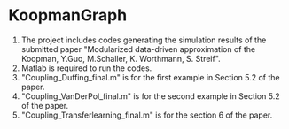 # KoopmanGraph
1. The project includes codes generating the simulation results of the submitted paper "Modularized data-driven approximation of the Koopman, Y.Guo, M.Schaller, K. Worthmann, S. Streif".
2.  Matlab is required to run the codes. 
3.  "Coupling_Duffing_final.m" is for the first example in Section 5.2 of the paper.
4.  "Coupling_VanDerPol_final.m" is for the second example in Section 5.2 of the paper.
5. "Coupling_Transferlearning_final.m" is for the section 6 of the paper.
